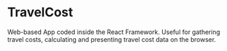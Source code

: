 # TravelCost
Web-based App coded inside the React Framework. Useful for gathering travel costs, calculating and presenting travel cost data on the browser.
